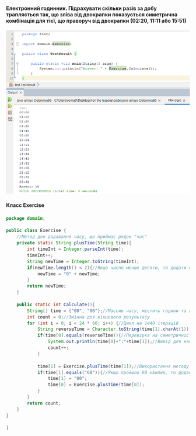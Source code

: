 #### Електронний годинник. Підрахувати скільки разів за добу трапляється так, що зліва від двокрапки показується симетрична комбінація для тієї, що праворуч від двокрапки (02:20, 11:11 або 15:51)
![README](src/images/result.png)

#### Класс Exercise
```java
package domain;

public class Exercise {
    //Метод для додавання часу, що приймає рядок "час"
    private static String plusTime(String time){
        int timeInt = Integer.parseInt(time);
        timeInt++;
        String newTime = Integer.toString(timeInt);
        if(newTime.length() < 2){//Якщо число менше десяти, то додати нуль в початок
            newTime = "0" + newTime;
        }
        return newTime;
    }
    
    public static int Calculate(){
        String[] time = {"00", "00"};//Массив часу, містить години та хвилини
        int count = 0;//Змінна для кінцевого результату
        for (int i = 0; i < 24 * 60; i++) {//Цикл на 1440 ітерацій
            String reverseTime = Character.toString(time[1].charAt(1)) + Character.toString(time[1].charAt(0));
            if(time[0].equals(reverseTime)){//Перевірка на симетричність чисел
                System.out.println(time[0]+":"+time[1]);//Вивід для наглядності
                count++;
            }
            
            time[1] = Exercise.plusTime(time[1]);//Використання методу щбільшення часу
            if(time[1].equals("60")){//Якщо пройшло 60 хвилин, то додаємо годину
                time[1] = "00";
                time[0] = Exercise.plusTime(time[0]);
            }
        }
        return count;
    }
}

}
```
